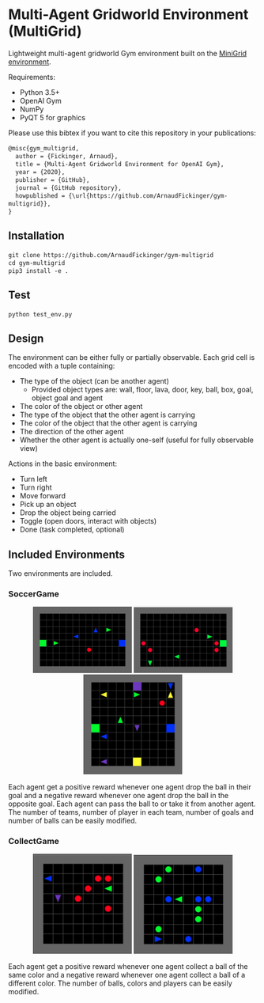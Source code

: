 # Multi-Agent Gridworld Environment (MultiGrid)


Lightweight multi-agent gridworld Gym environment built on the [MiniGrid environment](https://github.com/maximecb/gym-multigrid). 

Requirements:
- Python 3.5+
- OpenAI Gym
- NumPy
- PyQT 5 for graphics

Please use this bibtex if you want to cite this repository in your publications:

```
@misc{gym_multigrid,
  author = {Fickinger, Arnaud},
  title = {Multi-Agent Gridworld Environment for OpenAI Gym},
  year = {2020},
  publisher = {GitHub},
  journal = {GitHub repository},
  howpublished = {\url{https://github.com/ArnaudFickinger/gym-multigrid}},
}
```
## Installation

```
git clone https://github.com/ArnaudFickinger/gym-multigrid
cd gym-multigrid
pip3 install -e .
```

## Test

```
python test_env.py
```

## Design

The environment can be either fully or partially observable. Each grid cell is encoded with a tuple containing:
- The type of the object (can be another agent)
  - Provided object types are: wall, floor, lava, door, key, ball, box, goal, object goal and agent
- The color of the object or other agent
- The type of the object that the other agent is carrying
- The color of the object that the other agent is carrying
- The direction of the other agent 
- Whether the other agent is actually one-self (useful for fully observable view)

Actions in the basic environment:
- Turn left
- Turn right
- Move forward
- Pick up an object
- Drop the object being carried
- Toggle (open doors, interact with objects)
- Done (task completed, optional)

## Included Environments

Two environments are included.

### SoccerGame

<p align="center">
  <img src="figures/soccer.png" width="200">
  <img src="figures/soccer_2.png" width="200">
  <img src="figures/soccer_4.png" width="200">
</p>

Each agent get a positive reward whenever one agent drop the ball in their goal and a negative reward whenever one agent drop the ball in the opposite goal. Each agent can pass the ball to or take it from another agent. The number of teams, number of player in each team, number of goals and number of balls can be easily modified.

### CollectGame

<p align="center">
  <img src="figures/collect.png" width="200">
  <img src="figures/collect_2.png" width="200">
</p>

Each agent get a positive reward whenever one agent collect a ball of the same color and a negative reward whenever one agent collect a ball of a different color. The number of balls, colors and players can be easily modified.


